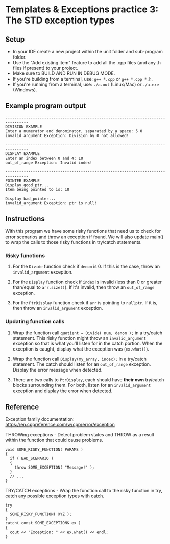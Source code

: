 # Templates & Exceptions practice 3: The STD exception types

## Setup
- In your IDE create a new project within the unit folder and sub-program folder.
- Use the "Add existing item" feature to add all the .cpp files (and any .h files if present) to your project.
- Make sure to BUILD AND RUN IN DEBUG MODE.
- If you're building from a terminal, use: `g++ *.cpp` or `g++ *.cpp *.h`.
- If you're running from a terminal, use: `./a.out` (Linux/Mac) or `./a.exe` (Windows).


## Example program output
```
--------------------------------------------------------------------------------
DIVISION EXAMPLE
Enter a numerator and denominator, separated by a space: 5 0
invalid_argument Exception: Division by 0 not allowed!

--------------------------------------------------------------------------------
DISPLAY EXAMPLE
Enter an index between 0 and 4: 10
out_of_range Exception: Invalid index!

--------------------------------------------------------------------------------
POINTER EXAMPLE
Display good_ptr...
Item being pointed to is: 10

Display bad_pointer...
invalid_argument Exception: ptr is null!
```

## Instructions

With this program we have some risky functions that need us to check for error scenarios and throw an exception if found. We will also update main() to wrap the calls to those risky functions in try/catch statements.

### Risky functions

1. For the `Divide` function check if `denom` is 0. If this is the case, throw an `invalid_argument` exception.

2. For the `Display` function check if `index` is invalid (less than 0 or greater than/equal to `arr.size()`). If it's invalid, then throw an `out_of_range` exception.

3. For the `PtrDisplay` function check if `arr` is pointing to `nullptr`. If it is, then throw an `invalid_argument` exception.


### Updating function calls

1. Wrap the function call `quotient = Divide( num, denom );` in a try/catch statement. This risky function might throw an `invalid_argument` exception so that is what you'll listen for in the catch portion. When the exception is caught, display what the exception was (`ex.what()`).

2. Wrap the function call `Display(my_array, index);` in a try/catch statement. The catch should listen for an `out_of_range` exception. Display the error message when detected.

3. There are two calls to `PtrDisplay`, each should have **their own** try/catch blocks surrounding them. For both, listen for an `invalid_argument` exception and display the error when detected.


## Reference
Exception family documentation: https://en.cppreference.com/w/cpp/error/exception

THROWing exceptions - Detect problem states and THROW as a result within the function that could cause problems.
```
void SOME_RISKY_FUNCTION( PARAMS )
{
  if ( BAD_SCENARIO )
  {
    throw SOME_EXCEPTION( "Message!" );
  }
  // ...
}
```

TRY/CATCH exceptions - Wrap the function call to the risky function in try, catch any possible exception types with catch.

```
try
{
  SOME_RISKY_FUNCTION( XYZ );
}
catch( const SOME_EXCEPTION& ex )
{
  cout << "Exception: " << ex.what() << endl;
}
```
